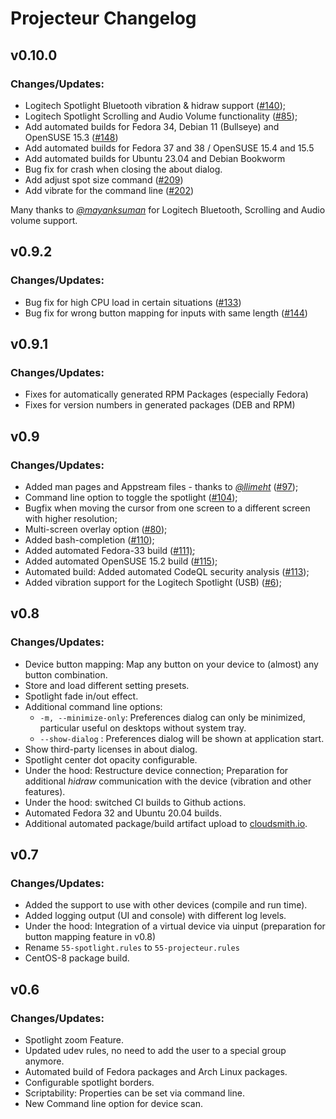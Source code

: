 # Projecteur Changelog

## v0.10.0

### Changes/Updates:

- Logitech Spotlight Bluetooth vibration & hidraw support ([#140][p140]);
- Logitech Spotlight Scrolling and Audio Volume functionality ([#85][i85]);
- Add automated builds for Fedora 34, Debian 11 (Bullseye) and OpenSUSE 15.3 ([#148][i148])
- Add automated builds for Fedora 37 and 38 / OpenSUSE 15.4 and 15.5
- Add automated builds for Ubuntu 23.04 and Debian Bookworm
- Bug fix for crash when closing the about dialog.
- Add adjust spot size command ([#209][i209])
- Add vibrate for the command line ([#202][i202])

Many thanks to *[@mayanksuman][c-mayanksuman]* for Logitech Bluetooth, Scrolling
and Audio volume support.

[p140]: https://github.com/jahnf/Projecteur/pull/140
[i85]:  https://github.com/jahnf/Projecteur/issues/85
[i148]: https://github.com/jahnf/Projecteur/issues/148
[i209]: https://github.com/jahnf/Projecteur/issues/209
[i202]: https://github.com/jahnf/Projecteur/issues/202
[c-mayanksuman]: https://github.com/mayanksuman

## v0.9.2

### Changes/Updates:

- Bug fix for high CPU load in certain situations ([#133][i133])
- Bug fix for wrong button mapping for inputs with same length ([#144][i144])

[i133]: https://github.com/jahnf/Projecteur/issues/133
[i144]: https://github.com/jahnf/Projecteur/issues/144

## v0.9.1

### Changes/Updates:

- Fixes for automatically generated RPM Packages (especially Fedora)
- Fixes for version numbers in generated packages (DEB and RPM)

## v0.9

### Changes/Updates:

- Added man pages and Appstream files - thanks to *[@llimeht][c-llimeht]* ([#97][p97]);
- Command line option to toggle the spotlight ([#104][i104]);
- Bugfix when moving the cursor from one screen to a different screen with higher resolution;
- Multi-screen overlay option ([#80][i80]);
- Added bash-completion ([#110][p110]);
- Added automated Fedora-33 build ([#111)][p111];
- Added automated OpenSUSE 15.2 build ([#115][p115]);
- Automated build: Added automated CodeQL security analysis ([#113][p113]);
- Added vibration support for the Logitech Spotlight (USB) ([#6][i6]);

[p97]:  https://github.com/jahnf/Projecteur/pull/97
[i104]: https://github.com/jahnf/Projecteur/issues/104
[i80]:  https://github.com/jahnf/Projecteur/issues/80
[p110]: https://github.com/jahnf/Projecteur/pull/110
[p111]: https://github.com/jahnf/Projecteur/pull/111
[p115]: https://github.com/jahnf/Projecteur/pull/115
[p113]: https://github.com/jahnf/Projecteur/pull/113
[i6]:   https://github.com/jahnf/Projecteur/issues/6
[c-llimeht]: https://github.com/llimeht

## v0.8

### Changes/Updates:

- Device button mapping: Map any button on your device to (almost)
  any button combination.
- Store and load different setting presets.
- Spotlight fade in/out effect.
- Additional command line options:
  - `-m, --minimize-only`: Preferences dialog can only be minimized,
    particular useful on desktops without system tray.
  - `--show-dialog` : Preferences dialog will be shown at application start.
- Show third-party licenses in about dialog.
- Spotlight center dot opacity configurable.
- Under the hood: Restructure device connection; Preparation for additional
  _hidraw_ communication with the device (vibration and other features).
- Under the hood: switched CI builds to Github actions.
- Automated Fedora 32 and Ubuntu 20.04 builds.
- Additional automated package/build artifact upload to
  [cloudsmith.io](https://cloudsmith.io/~jahnf/repos/projecteur-develop/).

## v0.7

### Changes/Updates:

- Added the support to use with other devices (compile and run time).
- Added logging output (UI and console) with different log levels.
- Under the hood: Integration of a virtual device via uinput
  (preparation for button mapping feature in v0.8)
- Rename `55-spotlight.rules` to `55-projecteur.rules`
- CentOS-8 package build.

## v0.6

### Changes/Updates:

- Spotlight zoom Feature.
- Updated udev rules, no need to add the user to a special group anymore.
- Automated build of Fedora packages and Arch Linux packages.
- Configurable spotlight borders.
- Scriptability: Properties can be set via command line.
- New Command line option for device scan.
